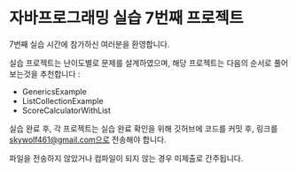 # 자바프로그래밍 실습 7번째 프로젝트

7번째 실습 시간에 참가하신 여러분을 환영합니다.

실습 프로젝트는 난이도별로 문제를 설계하였으며, 해당 프로젝트는 다음의 순서로 풀어보는것을 추천합니다 :

- GenericsExample
- ListCollectionExample
- ScoreCalculatorWithList

실습 완료 후, 각 프로젝트는 실습 완료 확인을 위해 깃허브에 코드를 커밋 후, 링크를 skywolf461@gmail.com으로 전송해야 합니다.

파일을 전송하지 않았거나 컴파일이 되지 않는 경우 미제출로 간주됩니다.